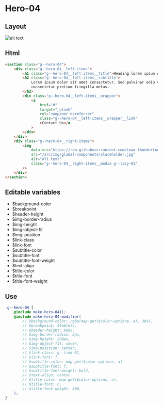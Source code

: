 # Hero-04

## Layout

![alt text][hero-04]

[hero-04]: /src/img/global-components/hero/hero-04.jpg

## Html

```html
<section class="g--hero-04">
    <div class="g--hero-04__left-items">
        <h1 class="g--hero-04__left-items__title">Heading lorem ipsum dolor</h1>
        <h2 class="g--hero-04__left-items__subtitle">
            Lorem ipsum dolor sit amet consectetur. Sed pulvinar odio velit fermentum etiam
            consectetur pretium fringilla metus.
        </h2>
        <div class="g--hero-04__left-items__wrapper">
            <a
                href="#"
                target="_blank"
                rel="noopener noreferrer"
                class="g--hero-04__left-items__wrapper__link"
                >Contact Us</a
            >
        </div>
    </div>
    <div class="g--hero-04__right-items">
        <img
            data-src="https://raw.githubusercontent.com/team-thunderfoot/ui/main/src/img/global-components/bg-placeholder.jpg"
            src="/src/img/global-components/placeholder.jpg"
            alt="alt text"
            class="g--hero-04__right-items__media g--lazy-01"
        />
    </div>
</section>
```

## Editable variables

- $background-color
- $breakpoint
- $header-height
- $img-border-radius
- $img-height
- $img-object-fit
- $img-position
- $link-class
- $link-font
- $subtitle-color
- $subtitle-font
- $subtitle-font-weight
- $text-align
- $title-color
- $title-font
- $title-font-weight

## Use

```scss
.g--hero-04 {
    @include make-hero-04();
    @include make-hero-04-modifier(
        // $background-color: rgba(map-get($color-options, a), 30%),
        // $breakpoint: $tablets,
        // $header-height: 96px,
        // $img-border-radius: 2px,
        // $img-height: 200px,
        // $img-object-fit: cover,
        // $img-position: center,
        // $link-class: g--link-01,
        // $link-font: f,
        // $subtitle-color: map-get($color-options, a),
        // $subtitle-font: f,
        // $subtitle-font-weight: bold,
        // $text-align: center
        // $title-color: map-get($color-options, a),
        // $title-font: c,
        // $title-font-weight: 400,
    );
}
```
